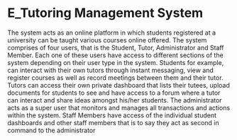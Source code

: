 # E_Tutoring Management System
The system acts as an online platform in which students registered at a university
can be taught various courses online offered.
The system comprises of four users, that is the Student, Tutor, Administrator and Staff
Member. Each one of these users have access to different sections of the system
depending on their user type in the system. Students for example, can interact with
their own tutors through instant messaging, view and register courses as well as
record meetings between them and their tutor. Tutors can access their own private
dashboard that lists their tutees, upload documents for students to see and have
access to a forum where a tutor can interact and share ideas amongst his/her students.
The administrator acts as a super user that monitors and manages all transactions
and actions within the system. Staff Members have access of the individual student
dashboards and other staff members that is to say they act as second in command to
the administrator
